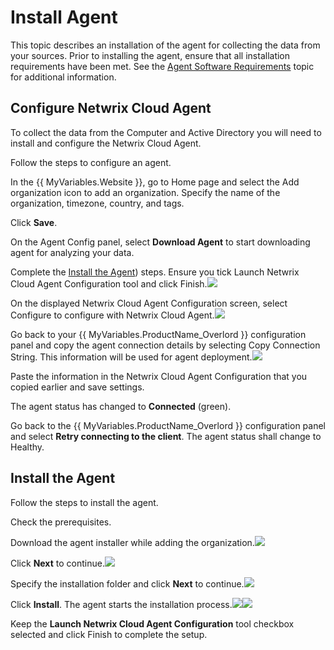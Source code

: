 # Install Agent

This topic describes an installation of the agent for collecting the data from your sources. Prior to installing the agent, ensure that all installation requirements have been met. See the [Agent Software Requirements](../Requirements/CloudAgentRequirements.md)  topic for additional information.

## Configure Netwrix Cloud Agent

To collect the data from the Computer and Active Directory you will need to install and configure the Netwrix Cloud Agent. 

Follow the steps to configure an agent. 

In the {{ MyVariables.Website }}, go to Home page and select the Add organization icon to add an organization. Specify the name of the organization, timezone, country, and tags. 

Click **Save**. 

On the Agent Config panel, select **Download Agent** to start downloading agent for analyzing your data.

 Complete the [Install the Agent](#Install))  steps. Ensure you tick Launch Netwrix Cloud Agent Configuration tool and click Finish.![](../../Resources/Images/1Secure/Organization_CloudAgent.png)

On the displayed Netwrix Cloud Agent Configuration screen, select Configure to configure with Netwrix Cloud Agent.![](../../Resources/Images/1Secure/InstallAgent_CopyAgent.png)

 Go back to your {{ MyVariables.ProductName_Overlord }} configuration panel and copy the agent connection details by selecting Copy Connection String. This information will be used for agent deployment.![](../../Resources/Images/1Secure/CloudAgent_CopyAgent.png)

 Paste the information in the Netwrix Cloud Agent Configuration that you copied earlier and save settings.

The agent status has changed to **Connected** (green). 

Go back to the {{ MyVariables.ProductName_Overlord }} configuration panel and select **Retry connecting to the client**. The agent status shall change to Healthy. 

## Install the Agent

Follow the steps to  install the agent.

Check the prerequisites.

Download the agent installer while adding the organization.![](../../Resources/Images/1Secure/Organization_CloudAgentSetup1.png)

Click **Next** to continue.![](../../Resources/Images/1Secure/InstallNetwrixCloudAgent.png)

Specify the installation folder and click **Next** to continue.![](../../Resources/Images/1Secure/InstallAgentNetwrixCloudAgentReady.png)

Click **Install**. The agent starts the installation process.![](../../Resources/Images/1Secure/InstallAgentNetwrixCloudAgentInstalling.png)![](../../Resources/Images/1Secure/InstallAgentNetwrixCloudAgentFinish.png)

Keep the **Launch Netwrix Cloud Agent Configuration**  tool checkbox selected and click Finish to complete the setup.